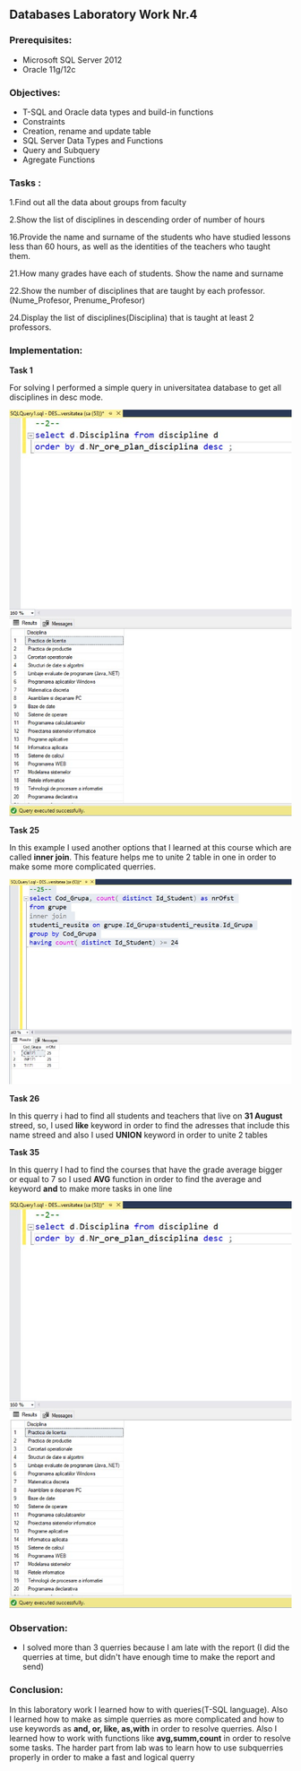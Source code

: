 ## Databases Laboratory Work Nr.4


### Prerequisites:
  - Microsoft SQL Server 2012
  - Oracle 11g/12c

### Objectives:
  - T-SQL and Oracle data types and build-in functions
  - Constraints
  - Creation, rename and update table
  - SQL Server Data Types and Functions
  - Query and Subquery
  - Agregate Functions
  
  
### Tasks : 

1.Find out all the data about groups from faculty  

2.Show the list of disciplines in descending order of number of hours  

16.Provide the name and surname of the students who have studied lessons less than 60 hours,
as well as the identities of the teachers who taught them.

21.How many grades have each of students. Show the name and surname 

22.Show the number of disciplines that are taught by each professor. (Nume_Profesor, Prenume_Profesor) 

24.Display the list of disciplines(Disciplina) that is taught at least 2 professors. 

### Implementation:
**Task 1**  

For solving I performed a simple query in universitatea database to get all disciplines in desc mode. 

![](https://github.com/MihaiGaidau/BDC_Labs/blob/master/lab4/screens/querry2.jpg) 

**Task 25** 

In this example I used another options that I learned at this course which are called **inner join**.
This feature helps me to unite 2 table in one in order to make some more complicated querries. 

![](https://github.com/MihaiGaidau/BDC_Labs/blob/master/lab4/screens/querry25.jpg) 

**Task 26**

In this querry i had to find all students and teachers that live on **31 August** streed, so, I used **like** keyword in order to find the adresses that include this name streed and also I used 
**UNION** keyword in order to unite 2 tables 


**Task 35**

In this querry I had to find the courses that have the grade average bigger or equal to 7 so I used **AVG** function in order to find the average and keyword **and** to make more tasks in one line

![](https://github.com/MihaiGaidau/BDC_Labs/blob/master/lab4/screens/querry35.jpg) 



### Observation:
 - I solved more than 3 querries because I am late with the report (I did the querries at time, but didn't have enough time to make the report and send)

### Conclusion: 
   In this laboratory work I learned how to with queries(T-SQL language). Also I learned how to make as simple querries as more complicated and how to use keywords as **and, or, like, as,with** in order to resolve querries. Also I learned how to work with functions like **avg,summ,count** in order to resolve some tasks. The harder part from lab was to learn how to use subquerries properly in order to make a fast and logical querry
